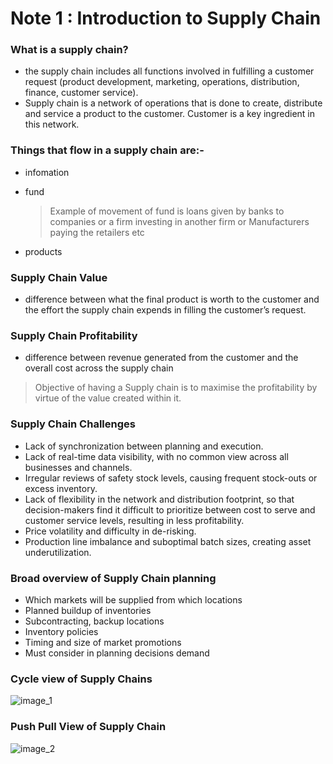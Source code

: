 # Note 1 : Introduction to Supply Chain

### What is a supply chain?

-   the supply chain includes all functions involved in fulfilling a customer request (product development, marketing, operations, distribution, finance, customer service).
-   Supply chain is a network of operations that is done to create, distribute and service a product to the customer. Customer is a key ingredient in this network.  

### Things that flow in a supply chain are:-

-   infomation
    >
-   fund  
    > Example of movement of fund is loans given by banks to companies or a firm investing in another firm or Manufacturers paying the retailers etc
-   products

### Supply Chain Value

-   difference between what the final product is worth to the customer and the effort the supply chain expends in filling the customer’s request.

### Supply Chain Profitability

-   difference between revenue generated from the customer and the overall cost across the supply chain

> Objective of having a Supply chain is to maximise the profitability by virtue of the value created within it. 

### Supply Chain Challenges

-   Lack of synchronization between planning and execution.
-   Lack of real-time data visibility, with no common view across all businesses and channels.
-   Irregular reviews of safety stock levels, causing frequent stock-outs or excess inventory.
-   Lack of flexibility in the network and distribution footprint, so that decision-makers find it difficult to prioritize between cost to serve and customer service levels, resulting in less profitability.
-   Price volatility and difficulty in de-risking.
-   Production line imbalance and suboptimal batch sizes, creating asset underutilization.

### Broad overview of Supply Chain planning

-   Which markets will be supplied from which locations   
-   Planned buildup of inventories
-   Subcontracting, backup locations
-   Inventory policies
-   Timing and size of market promotions
-   Must consider in planning decisions demand

### Cycle view of Supply Chains

![image_1](https://1.bp.blogspot.com/-vGo9pgn2xbQ/YBP_5ClPGjI/AAAAAAAAAx4/HfPakM4sgGkGRUcTtOuCxbEzVIu3g3SaQCLcBGAsYHQ/s16000/1.PNG)

### Push Pull View of Supply Chain

![image_2](https://1.bp.blogspot.com/-uBN3_grnbSM/YBQBjP0LzKI/AAAAAAAAAyE/L3MsCZzWh68SJLr9MfSLek4koYmozu2DwCLcBGAsYHQ/s16000/2.PNG)

